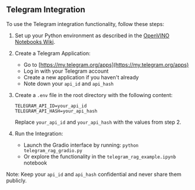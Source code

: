 ## Telegram Integration

To use the Telegram integration functionality, follow these steps:

1. Set up your Python environment as described in the [OpenVINO Notebooks Wiki](https://github.com/openvinotoolkit/openvino_notebooks/wiki).

2. Create a Telegram Application:
   - Go to [https://my.telegram.org/apps](https://my.telegram.org/apps)
   - Log in with your Telegram account
   - Create a new application if you haven't already
   - Note down your `api_id` and `api_hash`

3. Create a `.env` file in the root directory with the following content:
   ```
   TELEGRAM_API_ID=your_api_id
   TELEGRAM_API_HASH=your_api_hash
   ```
   Replace `your_api_id` and `your_api_hash` with the values from step 2.

4. Run the Integration:
   - Launch the Gradio interface by running: `python telegram_rag_gradio.py`
   - Or explore the functionality in the `telegram_rag_example.ipynb` notebook

Note: Keep your `api_id` and `api_hash` confidential and never share them publicly.